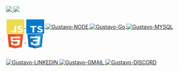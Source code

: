 <link rel="stylesheet" href="https://cdn.jsdelivr.net/gh/devicons/devicon@v2.15.1/devicon.min.css">          

<div>
  <a href="https://github.com/gustavoteixeira8">
  <img height="180em" src="https://github-readme-stats.vercel.app/api?username=gustavoteixeira8&show_icons=true&theme=dark&include_all_commits=true&count_private=true"/>
  <img height="180em" src="https://github-readme-stats.vercel.app/api/top-langs/?username=gustavoteixeira8&layout=compact&langs_count=10&theme=dark"/>
</div>

<div style="display: inline_block"><br>
  <img align="center" alt="Gustavo-Js" height="40" width="50" src="https://raw.githubusercontent.com/devicons/devicon/master/icons/javascript/javascript-plain.svg">
  <img align="center" alt="Gustavo-Ts" height="40" width="50" src="https://raw.githubusercontent.com/devicons/devicon/master/icons/typescript/typescript-plain.svg">
  <img  align="center" alt="Gustavo-NODE" height="40" width="50" src="https://cdn.jsdelivr.net/gh/devicons/devicon/icons/nodejs/nodejs-original-wordmark.svg" />
  <img align="center" alt="Gustavo-Go" height="40" width="50" src="https://cdn.jsdelivr.net/gh/devicons/devicon/icons/go/go-original-wordmark.svg">
    <img align="center" alt="Gustavo-MYSQL" height="40" width="50" src="https://cdn.jsdelivr.net/gh/devicons/devicon/icons/mysql/mysql-original-wordmark.svg" />
  <img align="center" alt="Gustavo-HTML" height="40" width="50" src="https://raw.githubusercontent.com/devicons/devicon/master/icons/html5/html5-original.svg">
  <img align="center" alt="Gustavo-CSS" height="40" width="50" src="https://raw.githubusercontent.com/devicons/devicon/master/icons/css3/css3-original.svg">      
</div>
  
##
  
<div>
  <a href="https://linkedin.com/in/gustavoteixeira8" target="_blank">
    <img src="https://img.shields.io/badge/LinkedIn-0077B5?style=for-the-badge&logo=linkedin&logoColor=white" alt="Gustavo-LINKEDIN">
  </a>
  
  <a href="mailto:gustavofigueiredoteixeira8@gmail.com" target="_blank">
    <img src="https://img.shields.io/badge/Gmail-D14836?style=for-the-badge&logo=gmail&logoColor=white" alt="Gustavo-GMAIL">
  </a>
  
  <a href="https://discordapp.com/users/358402307898998804" target="_blank">
    <img src="https://img.shields.io/badge/Discord-7289DA?style=for-the-badge&logo=discord&logoColor=white" alt="Gustavo-DISCORD">
  </a>
</div>
 
